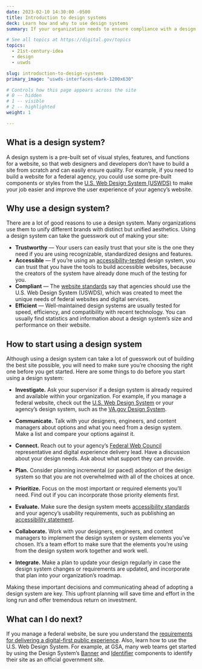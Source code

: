 ```yaml
---
date: 2023-02-10 14:30:00 -0500
title: Introduction to design systems
deck: Learn how and why to use design systems
summary: If your organization needs to ensure compliance with a design standard or align to a brand, a design system can help you achieve those goals more easily than building a site from scratch. Learn how a design system can help you and what you need to know to get started.

# See all topics at https://digital.gov/topics
topics:
  - 21st-century-idea
  - design
  - uswds

slug: introduction-to-design-systems
primary_image: "uswds-interfaces-dark-1200x630"

# Controls how this page appears across the site
# 0 -- hidden
# 1 -- visible
# 2 -- highlighted
weight: 1

---
```


## What is a design system?

A design system is a pre-built set of visual styles, features, and functions for a website, so that web designers and developers don’t have to build a site from scratch and can easily ensure quality. For example, if you need to build a website for a federal agency, you could use some pre-built components or styles from the [U.S. Web Design System (USWDS)](https://designsystem.digital.gov/how-to-use-uswds/) to make your job easier and improve the user experience of your agency’s website.

## Why use a design system?

There are a lot of good reasons to use a design system. Many organizations use them to unify different brands with distinct but unified aesthetics. Using a design system can take the guesswork out of making your site:

- **Trustworthy** — Your users can easily trust that your site is the one they need if you are using recognizable, standardized designs and features. 
- **Accessible** — If you’re using an [accessibility-tested](https://www.section508.gov/test/) design system, you can trust that you have the tools to build accessible websites, because the creators of the system have already done much of the testing for you.
- **Compliant** — The [website standards](https://designsystem.digital.gov/website-standards/) say that agencies should use the U.S. Web Design System (USWDS), which was created to meet the unique needs of federal websites and digital services.
- **Efficient** — Well-maintained design systems are usually tested for speed, efficiency, and compatibility with recent technology. You can usually find statistics and information about a design system’s size and performance on their website.

## How to start using a design system

Although using a design system can take a lot of guesswork out of building the best site possible, you will need to make sure you’re choosing the right one before you get started. Here are some things to do before you start using a design system:

- **Investigate.** Ask your supervisor if a design system is already required and available within your organization. For example, if you manage a federal website, check out the [U.S. Web Design System](https://designsystem.digital.gov/) or your agency’s design system, such as the [VA.gov Design System](https://design.va.gov/).

- **Communicate.** Talk with your designers, engineers, and content managers about options and what you need from a design system. Make a list and compare your options against it.

- **Connect.** Reach out to your agency’s [Federal Web Council](https://digital.gov/resources/federal-web-council/) representative and digital experience delivery lead. Have a discussion about your design needs. Ask about what support they can provide.

- **Plan.** Consider planning incremental (or paced) adoption of the design system so that you are not overwhelmed with all of the choices at once.

- **Prioritize.** Focus on the most important or required elements you’ll need. Find out if you can incorporate those priority elements first. 

- **Evaluate.** Make sure the design system meets [accessibility standards](https://www.access-board.gov/ict/) and your agency’s usability requirements, such as publishing an [accessibility statement](https://www.section508.gov/manage/laws-and-policies/website-accessibility-statement/).

- **Collaborate.** Work with your designers, engineers, and content managers to implement the design system or system elements you’ve chosen. It’s a team effort to make sure that the elements you’re using from the design system work together and work well.

- **Integrate.** Make a plan to update your design regularly in case the design system changes or requirements are updated, and incorporate that plan into your organization’s roadmap.

Making these important decisions and communicating ahead of adopting a design system are key. This upfront planning will save time and effort in the long run and offer tremendous return on investment.

## What can I do next?

If you manage a federal website, be sure you understand the [requirements for delivering a digital-first public experience](https://digital.gov/resources/delivering-digital-first-public-experience/).
Also, learn how to use the U.S. Web Design System. For example, at GSA, many web teams get started by using the Design System’s [Banner](https://designsystem.digital.gov/components/banner/) and [Identifier](https://designsystem.digital.gov/components/identifier/) components to identify their site as an official government site. 
